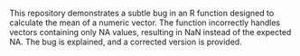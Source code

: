 This repository demonstrates a subtle bug in an R function designed to calculate the mean of a numeric vector.  The function incorrectly handles vectors containing only NA values, resulting in NaN instead of the expected NA. The bug is explained, and a corrected version is provided.